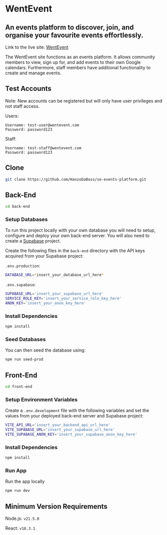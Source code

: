 # WentEvent

## An events platform to discover, join, and organise your favourite events effortlessly.

Link to the live site: [WentEvent](https://wentevent.netlify.app)

The WentEvent site functions as an events platform. It allows community members to view, sign up for, and add events to their own Google calendars. Furthermore, staff members have additional functionality to create and manage events.

## Test Accounts

Note: New accounts can be registered but will only have user privileges and not staff access.

Users:

```
Username: test-user@wentevent.com
Password: password123
```

Staff:

```
Username: test-staff@wentevent.com
Password: password123
```

## Clone

```zsh
git clone https://github.com/HanzoDaBoss/se-events-platform.git
```

## Back-End

```zsh
cd back-end
```

### Setup Databases

To run this project locally with your own database you will need to setup, configure and deploy your own back-end server. You will also need to create a [Supabase](https://supabase.com/) project.

Create the following files in the `back-end` directory with the API keys acquired from your Supabase project:

`.env.production`:

```zsh
DATABASE_URL=*insert_your_database_url_here*
```

`.env.supabase`:

```zsh
SUPABASE_URL='insert_your_supabase_url_here'
SERVICE_ROLE_KEY='insert_your_service_role_key_here'
ANON_KEY='insert_your_anon_key_here'
```

### Install Dependencies

```zsh
npm install
```

### Seed Databases

You can then seed the database using:

```zsh
npm run seed-prod
```

## Front-End

```zsh
cd front-end
```

### Setup Environment Variables

Create a `.env.development` file with the following variables and set the values from your deployed back-end server and Supabase project:

```zsh
VITE_API_URL='insert_your_backend_api_url_here'
VITE_SUPABASE_URL='insert_your_supabase_url_here'
VITE_SUPABASE_ANON_KEY='insert_your_supabase_anon_key_here'
```

### Install Dependencies

```zsh
npm install
```

### Run App

Run the app locally

```zsh
npm run dev
```

## Minimum Version Requirements

Node.js: `v21.5.0`

React: `v18.3.1`
